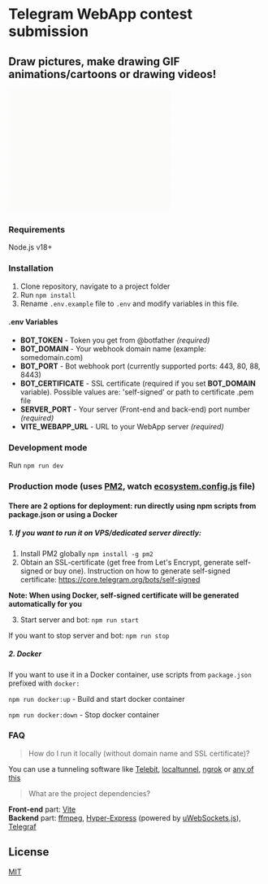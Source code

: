 # Telegram WebApp contest submission

## Draw pictures, make drawing GIF animations/cartoons or drawing videos!

![GIF example](https://github.com/piliugin-anton/telegram-webapp-contest/blob/master/example.gif?raw=true)

### Requirements

Node.js v18+

### Installation

1. Clone repository, navigate to a project folder
2. Run `npm install`
3. Rename `.env.example` file to `.env` and modify variables in this file.

#### .env Variables

- **BOT_TOKEN** - Token you get from @botfather *(required)*
- **BOT_DOMAIN** - Your webhook domain name (example: somedomain.com)
- **BOT_PORT** - Bot webhook port (currently supported ports: 443, 80, 88, 8443)
- **BOT_CERTIFICATE** - SSL certificate (required if you set **BOT_DOMAIN** variable). Possible values are: 'self-signed' or path to certificate .pem file
- **SERVER_PORT** - Your server (Front-end and back-end) port number *(required)*
- **VITE_WEBAPP_URL** - URL to your WebApp server *(required)*  

### Development mode

Run ```npm run dev```  


### Production mode (uses [PM2](https://pm2.keymetrics.io/), watch [ecosystem.config.js](./ecosystem.config.js) file)

#### There are 2 options for deployment: run directly using npm scripts from package.json or using a Docker

##### 1. If you want to run it on VPS/dedicated server directly:

1. Install PM2 globally ```npm install -g pm2```
2. Obtain an SSL-certificate (get free from Let's Encrypt, generate self-signed or buy one). Instruction on how to generate self-signed certificate: https://core.telegram.org/bots/self-signed   

**Note: When using Docker, self-signed certificate will be generated automatically for you**  

3. Start server and bot: ```npm run start```

If you want to stop server and bot: ```npm run stop```

##### 2. Docker

If you want to use it in a Docker container, use scripts from `package.json` prefixed with `docker:`

```npm run docker:up``` - Build and start docker container

```npm run docker:down``` - Stop docker container  

### FAQ

> How do I run it locally (without domain name and SSL certificate)?  

You can use a tunneling software like [Telebit](https://telebit.cloud), [localtunnel](https://github.com/localtunnel/localtunnel), [ngrok](https://ngrok.com) or [any of this](https://github.com/anderspitman/awesome-tunneling#open-source-at-least-with-a-reasonably-permissive-license)

> What are the project dependencies?  

**Front-end** part: [Vite](https://vitejs.dev/)  
**Backend** part: [ffmpeg](https://www.npmjs.com/package/ffmpeg-static), [Hyper-Express](https://www.npmjs.com/package/hyper-express) (powered by [uWebSockets.js](https://github.com/uNetworking/uWebSockets.js)), [Telegraf](https://github.com/telegraf/telegraf)


## License
[MIT](./LICENSE)
